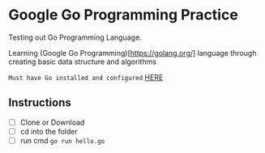 # Google Go Programming Practice
Testing out Go Programming Language.

Learning (Google Go Programming)[https://golang.org/] language through creating basic data structure and algorithms



`Must have Go installed and configured` [HERE](https://golang.org/doc/install)
## Instructions
- [ ] Clone or Download
- [ ] cd into the folder
- [ ] run cmd `go run hello.go`
